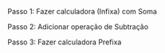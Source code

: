 Passo 1: Fazer calculadora (Infixa) com Soma

Passo 2: Adicionar operação de Subtração

Passo 3: Fazer calculadora Prefixa
